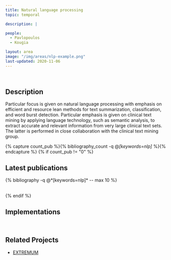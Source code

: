 ```yaml
---
title: Natural language processing
topic: temporal

description: |

people:
  - Pavlopoulos
  - Kougia

layout: area
image: "/img/areas/nlp-example.png"
last-updated: 2020-11-06
---
```


<br>

## Description

Particular focus is given on natural language processing with emphasis on efficient and resource lean methods for text summarization, classification, and word burst detection. Particular emphasis is given on clinical text mining by applying language technology, such as semantic analysis, to extract accurate and relevant information from very large clinical text sets. The latter is performed in close collaboration with the clinical text mining group.

{% capture count_pub %}{% bibliography_count -q @*[keywords=nlp]* %}{% endcapture %}
{% if count_pub != "0" %}
<br>

## Latest publications

<div class="publications">
    <table class="table">
        <tbody>
        <tr>
          {% bibliography -q @*[keywords=nlp]*  -- max 10 %}
        </tr>
        </tbody>
    </table>
</div>
{% endif %}
 
 <br>
 
## Implementations


<br>

## Related Projects

- [EXTREMUM](../projects/extremum.html)

